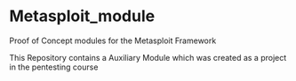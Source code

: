 # Metasploit_module
Proof of Concept modules for the Metasploit Framework

This Repository contains a Auxiliary Module which was created as a project in the pentesting course
